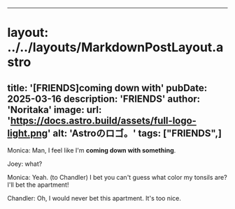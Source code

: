 
---
# layout: ../../layouts/MarkdownPostLayout.astro
title: '[FRIENDS]coming down with'
pubDate: 2025-03-16
description: 'FRIENDS'
author: 'Noritaka'
image:
    url: 'https://docs.astro.build/assets/full-logo-light.png'
    alt: 'Astroのロゴ。'
tags: ["FRIENDS",]
---


Monica: Man, I feel like I'm **coming down with something**.

Joey: what?

Monica: Yeah. (to Chandler) I bet you can't guess what color my tonsils are? I'll bet the apartment!

Chandler: Oh, I would never bet this apartment. It's too nice.
